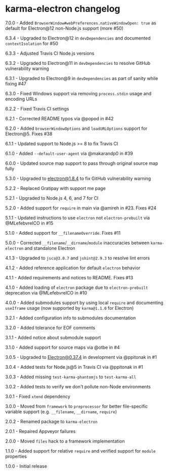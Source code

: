 # karma-electron changelog
7.0.0 - Added `BrowserWindow#webPreferences.nativeWindowOpen: true` as default for Electron@12 non-Node.js support (more #50)

6.3.4 - Upgraded to Electron@12 in `devDependencies` and documented `contextIsolation` for #50

6.3.3 - Adjusted Travis CI Node.js versions

6.3.2 - Upgraded to Electron@11 in `devDependencies` to resolve GitHub vulnerability warning

6.3.1 - Upgraded to Electron@9 in `devDependencies` as part of sanity while fixing #47

6.3.0 - Fixed Windows support via removing `process.stdin` usage and encoding URLs

6.2.2 - Fixed Travis CI settings

6.2.1 - Corrected README typos via @popod in #42

6.2.0 - Added `browserWindowOptions` and `loadURLOptions` support for Electron@5. Fixes #38

6.1.1 - Updated support to Node.js >= 8 to fix Travis CI

6.1.0 - Added `--default-user-agent` via @makarandp0 in #39

6.0.0 - Updated source map support to pass through original source map fully

5.3.0 - Upgraded to electron@1.8.4 to fix GitHub vulnerability warning

5.2.2 - Replaced Gratipay with support me page

5.2.1 - Upgraded to Node.js 4, 6, and 7 for CI

5.2.0 - Added support for `require` in main via @amireh in #23. Fixes #24

5.1.1 - Updated instructions to use `electron` not `electron-prebuilt` via @MLefebvreICO in #15

5.1.0 - Added support for `__filenameOverride`. Fixes #11

5.0.0 - Corrected `__filename`/`__dirname`/`module` inaccuracies between `karma-electron` and standalone Electron

4.1.3 - Upgraded to `jscs@3.0.7` and `jshint@2.9.3` to resolve lint errors

4.1.2 - Added reference application for default `electron` behavior

4.1.1 - Added requirements and notices to README. Fixes #13

4.1.0 - Added loading of `electron` package due to `electron-prebuilt` deprecation via @MLefebvreICO in #10

4.0.0 - Added submodules support by using local `require` and documenting `useIframe` usage (now supported by `karma@1.1.0` for Electron)

3.2.1 - Added configuration info to submodules documentation

3.2.0 - Added tolerance for EOF comments

3.1.1 - Added notice about submodule support

3.1.0 - Added support for source maps via @otbe in #4

3.0.5 - Upgraded to Electron@0.37.4 in development via @ppitonak in #1

3.0.4 - Added tests for Node.js@5 in Travis CI via @ppitonak in #1

3.0.3 - Added missing `test-karma-phantomjs` to `test-karma-all`

3.0.2 - Added tests to verify we don't pollute non-Node environments

3.0.1 - Fixed `xtend` dependency

3.0.0 - Moved from `framework` to `preprocessor` for better file-specific variable support (e.g. `__filename`, `__dirname`, `require`)

2.0.2 - Renamed package to `karma-electron`

2.0.1 - Repaired Appveyor failures

2.0.0 - Moved `files` hack to a framework implementation

1.1.0 - Added support for relative `require` and verified support for `module` properties

1.0.0 - Initial release
